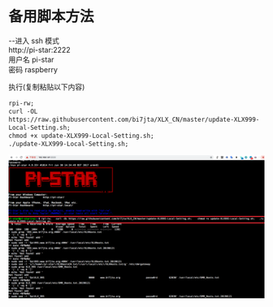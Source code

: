 

# 备用脚本方法  
--进入 ssh 模式  
http://pi-star:2222  
用户名  pi-star  
密码  raspberry  

执行(复制粘贴以下内容)  
```
rpi-rw;  
curl -OL https://raw.githubusercontent.com/bi7jta/XLX_CN/master/update-XLX999-Local-Setting.sh;   
chmod +x update-XLX999-Local-Setting.sh;  
./update-XLX999-Local-Setting.sh;  

```
![图片装载中](/XLX995_RunScript.png)  

